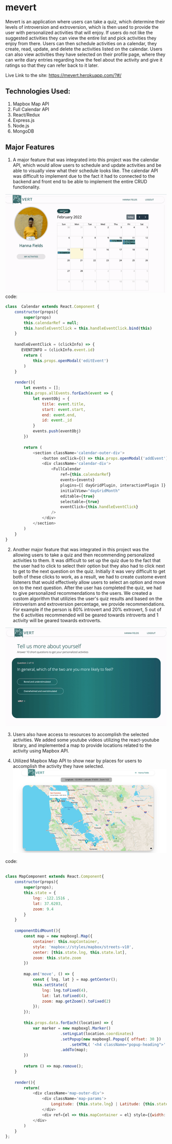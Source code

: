 # mevert
Mevert is an application where users can take a quiz, which determine their levels of introversion and extroversion, which is then used to provide the user with personalized activities that will enjoy.  If users do not like the suggested activities they can view the entire list and pick activities they enjoy from there.  Users can then schedule activities on a calendar, they create, read, update, and delete the activities listed on the calendar.  Users can also view activities they have selected on their profile page, where they can write diary entries regarding how the feel about the activity and give it ratings so that they can refer back to it later. 

Live Link to the site: https://mevert.herokuapp.com/?#/

## Technologies Used:
1) Mapbox Map API
2) Full Calendar API
3) React/Redux 
4) Express.js
5) Node.js
6) MongoDB 

## Major Features 
1) A major feature that was integrated into this project was the calendar API, which would allow users to schedule and update activities and be able to visually view what their schedule looks like.  The calendar API was difficult to implement due to the fact it had to connected to the backend and front end to be able to implement the entire CRUD functionality.  

![calendar](https://github.com/annkim10/mevert/blob/main/frontend/public/calendar.gif)
code:

```js
class  Calendar extends React.Component {
    constructor(props){
        super(props)
        this.calendarRef = null;
        this.handleEventClick = this.handleEventClick.bind(this)
    }
   
    handleEventClick = (clickInfo) => {
       EVENTINFO = (clickInfo.event.id)
        return (
            this.props.openModal('editEvent')
        )
    }

    render(){
        let events = [];
        this.props.allEvents.forEach(event => {
            let eventObj = {
                title: event.title,
                start: event.start,
                end: event.end,
                id: event._id
            }
            events.push(eventObj)
        })
    
        return (
            <section className='calendar-outer-div'>
                <button onClick={() => this.props.openModal('addEvent')} className='add-event-btn'>Add Event</button>
                <div className='calendar-div'>
                    <FullCalendar
                        ref={this.calendarRef}
                        events={events}
                        plugins={[ dayGridPlugin, interactionPlugin ]}
                        initialView="dayGridMonth"
                        editable={true}
                        selectable={true}
                        eventClick={this.handleEventClick}
                    />
                </div>
            </section>
        )
    }
}

```

2) Another major feature that was integrated in this project was the allowing users to take a quiz and then recommending personalized activities to them.  It was difficult to set up the quiz due to the fact that the user had to click to select their option but they also had to click next to get to the next question on the quiz.  Initially it was very difficult to get both of these clicks to work, as a result, we had to create custome event listeners that would effectively allow users to select an option and move on to the next question.  After the user has completed the quiz, we had to give personalized recommendations to the users.  We created a custom algorithm that utilizies the user's quiz results and based on the introverism and extroversion percentage, we provide recommendations.  For example if the person is 80% introvert and 20% extrovert, 5 out of the 6 activities recommended will be geared towards introverts and 1 activity will be geared towards extroverts. 

![personality_test](https://github.com/annkim10/mevert/blob/main/frontend/public/ezgif.com-gif-maker.gif)

3) Users also have access to resources to accomplish the selected activities. We added some youtube videos utilizing the react-youtube library, and   implemented a map to provide locations related to the activity using Mapbox API.

4) Utilized Mapbox Map API to show near by places for users to accomplish the activity they have selected.
![calendar](https://github.com/annkim10/mevert/blob/main/frontend/public/map.png)

code:
```js

class MapComponent extends React.Component{
	constructor(props){
		super(props);
		this.state = {
			lng: -122.1516 ,
			lat: 37.6203,
			zoom: 9.4
		}
	}

	componentDidMount(){
		const map = new mapboxgl.Map({
			container: this.mapContainer,
			style: 'mapbox://styles/mapbox/streets-v10', 
			center: [this.state.lng, this.state.lat],
			zoom: this.state.zoom
		})

        map.on('move', () => {
            const { lng, lat } = map.getCenter();
            this.setState({
                lng: lng.toFixed(4),
                lat: lat.toFixed(4),
                zoom: map.getZoom().toFixed(2)
            });
        });

		this.props.data.forEach((location) => {
			var marker = new mapboxgl.Marker()
                        .setLngLat(location.coordinates)
                        .setPopup(new mapboxgl.Popup({ offset: 30 })
                            .setHTML( '<h4 className="popup-heading">' + location.city + '</h4>' + location.location ))
                        .addTo(map);
		})

		return () => map.remove();
	}

	render(){
		return(
			<div className='map-outer-div'>
                <div className='map-params'>
                    Longitude: {this.state.lng} | Latitude: {this.state.lat} | Zoom: {this.state.zoom}
                </div>
				<div ref={el => this.mapContainer = el} style={{width:'100%', height:'600px'}} className='map-container'/>
			</div>
		)
	}
};

```